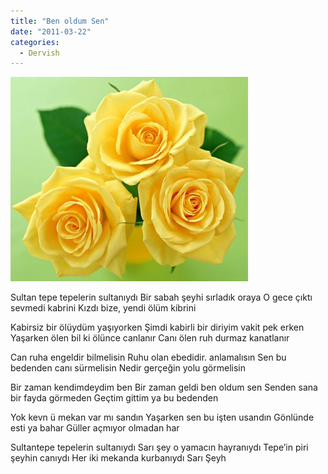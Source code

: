 ```yaml
---
title: "Ben oldum Sen"
date: "2011-03-22"
categories: 
  - Dervish
---
```


[![sari-gul.jpg](../uploads/2011/03/sari-gul-4.jpg)](../uploads/2011/03/sari-gul-4.jpg "sari-gul.jpg")

Sultan tepe tepelerin sultanıydı Bir sabah şeyhi sırladık oraya O gece çıktı sevmedi kabrini Kızdı bize, yendi ölüm kibrini

Kabirsiz bir ölüydüm yaşıyorken Şimdi kabirli bir diriyim vakit pek erken Yaşarken ölen bil ki ölünce canlanır Canı ölen ruh durmaz kanatlanır

Can ruha engeldir bilmelisin Ruhu olan ebedidir. anlamalısın Sen bu bedenden canı sürmelisin Nedir gerçeğin yolu görmelisin

Bir zaman kendimdeydim ben Bir zaman geldi ben oldum sen Senden sana bir fayda görmeden Geçtim gittim ya bu bedenden

Yok kevn ü mekan var mı sandın Yaşarken sen bu işten usandın Gönlünde esti ya bahar Güller açmıyor olmadan har

Sultantepe tepelerin sultanıydı Sarı şey o yamacın hayranıydı Tepe’in piri şeyhin canıydı Her iki mekanda kurbanıydı Sarı Şeyh
